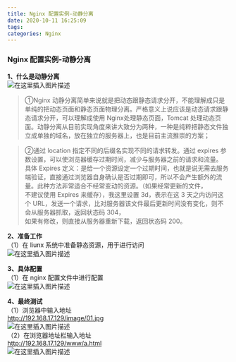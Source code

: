 ```yaml
---
title: Nginx 配置实例-动静分离
date: 2020-10-11 16:25:09
tags: 
categories: Nginx
---
```


<!--more-->

### Nginx 配置实例-动静分离

**1、什么是动静分离**  
![在这里插入图片描述](https://img-blog.csdnimg.cn/20201011161612101.png?x-oss-process=image/watermark,type_ZmFuZ3poZW5naGVpdGk,shadow_10,text_aHR0cHM6Ly9ibG9nLmNzZG4ubmV0L3FxXzIxMDQwNTU5,size_16,color_FFFFFF,t_70#pic_center)

> ①Nginx 动静分离简单来说就是把动态跟静态请求分开，不能理解成只是单纯的把动态页面和静态页面物理分离。严格意义上说应该是动态请求跟静态请求分开，可以理解成使用 Nginx处理静态页面，Tomcat 处理动态页面。动静分离从目前实现角度来讲大致分为两种，一种是纯粹把静态文件独立成单独的域名，放在独立的服务器上，也是目前主流推崇的方案；

> ②通过 location 指定不同的后缀名实现不同的请求转发。通过 expires 参数设置，可以使浏览器缓存过期时间，减少与服务器之前的请求和流量。  
> 具体 Expires 定义：是给一个资源设定一个过期时间，也就是说无需去服务端验证，直接通过浏览器自身确认是否过期即可，所以不会产生额外的流量。此种方法非常适合不经常变动的资源。（如果经常更新的文件，  
> 不建议使用 Expires 来缓存），我这里设置 3d，表示在这 3 天之内访问这个 URL，发送一个请求，比对服务器该文件最后更新时间没有变化，则不会从服务器抓取，返回状态码 304，  
> 如果有修改，则直接从服务器重新下载，返回状态码 200。

**2、准备工作**  
（1）在 liunx 系统中准备静态资源，用于进行访问  
![在这里插入图片描述](https://img-blog.csdnimg.cn/20201011162208712.png#pic_center)

**3、具体配置**  
（1）在 nginx 配置文件中进行配置  
![在这里插入图片描述](https://img-blog.csdnimg.cn/20201011162242862.png?x-oss-process=image/watermark,type_ZmFuZ3poZW5naGVpdGk,shadow_10,text_aHR0cHM6Ly9ibG9nLmNzZG4ubmV0L3FxXzIxMDQwNTU5,size_16,color_FFFFFF,t_70#pic_center)

**4、最终测试**  
（1）浏览器中输入地址  
http://192.168.17.129/image/01.jpg  
![在这里插入图片描述](https://img-blog.csdnimg.cn/20201011162326761.png?x-oss-process=image/watermark,type_ZmFuZ3poZW5naGVpdGk,shadow_10,text_aHR0cHM6Ly9ibG9nLmNzZG4ubmV0L3FxXzIxMDQwNTU5,size_16,color_FFFFFF,t_70#pic_center)  
（2）在浏览器地址栏输入地址  
http://192.168.17.129/www/a.html  
![在这里插入图片描述](https://img-blog.csdnimg.cn/2020101116240875.png#pic_center)